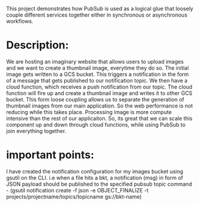 This project demonstrates how PubSub is used as a logical glue that loosely couple different services together either in synchronous or asynchronous workflows.

# Description:
We are hosting an imaginary website that allows users to upload images and we want to create a thumbnail image, everytime they do so. The initial image gets written 
to a GCS bucket. This triggers a notification in the form of a message that gets published to our notification topic. We then have a cloud function, which receives a 
push notification from our topic. The cloud function will fire up and create a thumbnail image and writes it to other GCS bucket. This form loose coupling allows us to separate 
the generation of thumbnail images from our main application. So the web performance is not reducing while this takes place. Processing image is more compute intensive than 
the rest of our applicaiton. So, its great that we can scale this component up and down through cloud functions, while using PubSub to join everything together. 


# important points:
I have created the notification configuration for my images bucket using gsutil on the CLI. i.e when a file hits a bkt, a notification (msg) in form of JSON payload 
should be published to the specified pubsub topic
command - (gsutil notification create -f json -e OBJECT_FINALIZE -t projects/projectname/topics/topicname gs://bkt-name)
